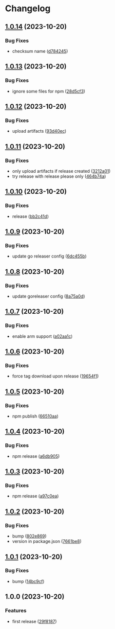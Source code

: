 # Changelog

## [1.0.14](https://github.com/supagrate/cli/compare/v1.0.13...v1.0.14) (2023-10-20)


### Bug Fixes

* checksum name ([d784245](https://github.com/supagrate/cli/commit/d784245f407468e74b52b3e76c243b77f1ac5bde))

## [1.0.13](https://github.com/supagrate/cli/compare/v1.0.12...v1.0.13) (2023-10-20)


### Bug Fixes

* ignore some files for npm ([28d5cf3](https://github.com/supagrate/cli/commit/28d5cf3c08a1c9fef7712190bd2b59e912503657))

## [1.0.12](https://github.com/supagrate/cli/compare/v1.0.11...v1.0.12) (2023-10-20)


### Bug Fixes

* upload artifacts ([93d40ec](https://github.com/supagrate/cli/commit/93d40ec634361fe45ee2838a0fbfc679b862907d))

## [1.0.11](https://github.com/supagrate/cli/compare/v1.0.10...v1.0.11) (2023-10-20)


### Bug Fixes

* only upload artifacts if release created ([3212a01](https://github.com/supagrate/cli/commit/3212a0159295333b2cc42761131ee481b12d8cad))
* try release with release please only ([464b74a](https://github.com/supagrate/cli/commit/464b74ac285514de80f71a927bb83672b7349d6d))

## [1.0.10](https://github.com/supagrate/cli/compare/v1.0.9...v1.0.10) (2023-10-20)


### Bug Fixes

* release ([bb2c41d](https://github.com/supagrate/cli/commit/bb2c41d28813c8158a6e81546af062a5aa17254c))

## [1.0.9](https://github.com/supagrate/cli/compare/v1.0.8...v1.0.9) (2023-10-20)


### Bug Fixes

* update go releaser config ([6dc455b](https://github.com/supagrate/cli/commit/6dc455bc1b1226007bb9ab4f44e2a54535fec14f))

## [1.0.8](https://github.com/supagrate/cli/compare/v1.0.7...v1.0.8) (2023-10-20)


### Bug Fixes

* update goreleaser config ([8a75a0d](https://github.com/supagrate/cli/commit/8a75a0d8fd406023aecd017ed43ff0ee05e907c0))

## [1.0.7](https://github.com/supagrate/cli/compare/v1.0.6...v1.0.7) (2023-10-20)


### Bug Fixes

* enable arm support ([a02aa1c](https://github.com/supagrate/cli/commit/a02aa1cb52262a0572a5dc951f67af12f049db8a))

## [1.0.6](https://github.com/supagrate/cli/compare/v1.0.5...v1.0.6) (2023-10-20)


### Bug Fixes

* force tag download upon release ([19654f1](https://github.com/supagrate/cli/commit/19654f19ec4e62dbf2a6e3a368129ac5e8f64633))

## [1.0.5](https://github.com/supagrate/cli/compare/v1.0.4...v1.0.5) (2023-10-20)


### Bug Fixes

* npm publish ([66510aa](https://github.com/supagrate/cli/commit/66510aa0874f4cadd4e08080608eb48a10c120ee))

## [1.0.4](https://github.com/supagrate/cli/compare/v1.0.3...v1.0.4) (2023-10-20)


### Bug Fixes

* npm release ([a6db905](https://github.com/supagrate/cli/commit/a6db905499579e84f4aada5b4c79c0060b5c31b9))

## [1.0.3](https://github.com/supagrate/cli/compare/v1.0.2...v1.0.3) (2023-10-20)


### Bug Fixes

* npm release ([a97c0ea](https://github.com/supagrate/cli/commit/a97c0ea594c3885e2b7d4556525226dbce3b39cf))

## [1.0.2](https://github.com/supagrate/cli/compare/v1.0.1...v1.0.2) (2023-10-20)


### Bug Fixes

* bump ([802e869](https://github.com/supagrate/cli/commit/802e8699e71ccdde843e87cf19dbb84c3d43559b))
* version in package.json ([7661be8](https://github.com/supagrate/cli/commit/7661be8a9b69f17a3af6a140ea934a4e2a738211))

## [1.0.1](https://github.com/supagrate/cli/compare/v1.0.0...v1.0.1) (2023-10-20)


### Bug Fixes

* bump ([14bc9cf](https://github.com/supagrate/cli/commit/14bc9cf5274a0fab732c7cfaeca30e2014c2ddde))

## 1.0.0 (2023-10-20)


### Features

* first release ([29f8187](https://github.com/supagrate/cli/commit/29f81870b441c8847cf2a68debd6333830cfb901))

